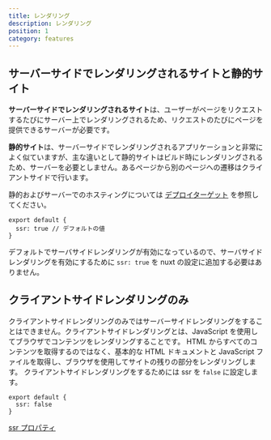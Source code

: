 ```yaml
---
title: レンダリング
description: レンダリング
position: 1
category: features
---
```


## サーバーサイドでレンダリングされるサイトと静的サイト

**サーバーサイドでレンダリングされるサイト**は、ユーザーがページをリクエストするたびにサーバー上でレンダリングされるため、リクエストのたびにページを提供できるサーバーが必要です。

**静的サイト**は、サーバーサイドでレンダリングされるアプリケーションと非常によく似ていますが、主な違いとして静的サイトはビルド時にレンダリングされるため、サーバーを必要としません。あるページから別のページへの遷移はクライアントサイドで行います。

静的およびサーバーでのホスティングについては [デプロイターゲット](/docs/2.x/features/deployment-targets) を参照してください。

```js{}[nuxt.config.js]
export default {
  ssr: true // デフォルトの値
}
```

<base-alert type="info">

デフォルトでサーバサイドレンダリングが有効になっているので、サーバサイドレンダリングを有効にするために `ssr: true` を nuxt の設定に追加する必要はありません。

</base-alert>

## クライアントサイドレンダリングのみ

クライアントサイドレンダリングのみではサーバーサイドレンダリングをすることはできません。クライアントサイドレンダリングとは、JavaScript を使用してブラウザでコンテンツをレンダリングすることです。 HTML からすべてのコンテンツを取得するのではなく、基本的な HTML ドキュメントと JavaScript ファイルを取得し、ブラウザを使用してサイトの残りの部分をレンダリングします。 クライアントサイドレンダリングをするためには ssr を `false` に設定します。

```js{}[nuxt.config.js]
export default {
  ssr: false
}
```

<base-alert type="next">

[ssr プロパティ](/docs/2.x/configuration-glossary/configuration-ssr)

</base-alert>
